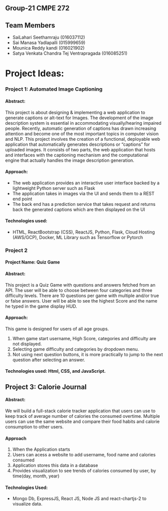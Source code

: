 ## Group-21 CMPE 272

## Team Members
- SaiLahari Seethamraju                   (016037112)
- Sai Manasa Yadlapalli                   (015999659)
- Mounica Reddy kandi                     (016021902)
- Satya Venkata Chandra Tej Ventrapragada (016085251)
 
# Project Ideas:

### Project 1: Automated Image Captioning
#### Abstract:
This project is about designing & implementing a web application to generate captions or alt-text for Images. The development of the image description system is essential in accommodating visually/hearing impaired people. Recently, automatic generation of captions has drawn increasing attention and become one of the most important topics in computer vision and NLP. This project involves the creation of a functional, deployable web application that automatically generates descriptions or “captions” for uploaded images. It consists of two parts, the web application that hosts and interfaces with the captioning mechanism and the computational engine that actually handles the image description generation.

#### Approach:
- The web application provides an interactive user interface backed by a lightweight Python server such as Flask
- The application takes in images via the UI and sends them to a REST end point
- The back end has a prediction service that takes request and returns back the generated captions which are then displayed on the UI

#### Technologies used:
- HTML, ReactBootstrap (CSS), ReactJS, Python, Flask, Cloud Hosting (AWS/GCP), Docker, ML Library such as Tensorflow or Pytorch 


### Project 2
#### Project Name: Quiz Game

#### Abstract:
This project is a Quiz Game with questions and answers fetched from an API. The user will be able to choose between four categories and three difficulty levels. There are 10 questions per game with multiple and/or true or false answers. User will be able to see the highest Score and the name he typed in the game display HUD.

#### Approach:
This game is designed for users of all age groups.

1. When game start username, High Score, categories and difficulty are not displayed. 
2. Selecting game difficulty and categories by dropdown menu.
3. Not using next question buttons, it is more practically to jump to the next question after selecting an answer.

#### Technologies used: Html, CSS, and JavaScript.


## Project 3: Calorie Journal

#### Abstract:
We will build a full-stack calorie tracker application that users can use to keep track of average number of calories the consumed overtime. 
Multiple users can use the same website and compare their food habits and calorie consumption to other users.

#### Approach
1. When the Application starts
2. Users can acess a website to add username, food name and calories consumed
3. Application stores this data in a database
4. Provides visualization to see trends of calories consumed by user, by time(day, month, year)

#### Technologies Used:
- Mongo Db, ExpressJS, React JS, Node JS and react-chartjs-2 to visualize  data.



